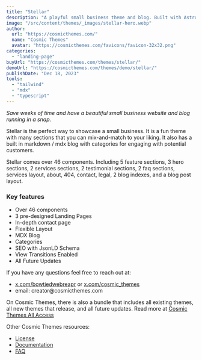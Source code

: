 ```yaml
---
title: "Stellar"
description: "A playful small business theme and blog. Built with Astro and Tailwind CSS."
image: "/src/content/themes/_images/stellar-hero.webp"
author:
  url: "https://cosmicthemes.com/"
  name: "Cosmic Themes"
  avatar: "https://cosmicthemes.com/favicons/favicon-32x32.png"
categories:
  - "landing-page"
buyUrl: "https://cosmicthemes.com/themes/stellar/"
demoUrl: "https://cosmicthemes.com/themes/demo/stellar/"
publishDate: "Dec 18, 2023"
tools:
  - "tailwind"
  - "mdx"
  - "typescript"
---
```


<p>
  <em
    >Save weeks of time and have a beautiful small business website and blog running in a snap.</em
  >
</p>
<p>
  Stellar is the perfect way to showcase a small business. It is a fun theme with many sections that
  you can mix-and-match to your liking. It also has a built in markdown / mdx blog with categories
  for engaging with potential customers.
</p>
<p>
  Stellar comes over 46 components. Including 5 feature sections, 3 hero sections, 2 services
  sections, 2 testimonial sections, 2 faq sections, services layout, about, 404, contact, legal, 2
  blog indexes, and a blog post layout.
</p>
<h3>Key features</h3>
<ul>
  <li>Over 46 components</li>
  <li>3 pre-designed Landing Pages</li>
  <li>In-depth contact page</li>
  <li>Flexible Layout</li>
  <li>MDX Blog</li>
  <li>Categories</li>
  <li>SEO with JsonLD Schema</li>
  <li>View Transitions Enabled</li>
  <li>All Future Updates</li>
</ul>
<p>If you have any questions feel free to reach out at:</p>
<ul>
  <li>
    <a href="https://twitter.com/BowTiedWebReapr">x.com/bowtiedwebreapr</a> or
    <a href="https://twitter.com/cosmic_themes">x.com/cosmic_themes</a>
  </li>
  <li>email: creator@cosmicthemes.com</li>
</ul>
<p>
  On Cosmic Themes, there is also a bundle that includes all existing themes, all new themes that
  release, and all future updates. Read more at
  <a href="https://cosmicthemes.com/all-access/">Cosmic Themes All Access</a>
</p>
<p>Other Cosmic Themes resources:</p>
<ul>
  <li><a href="https://cosmicthemes.com/license/">License</a></li>
  <li><a href="https://cosmicthemes.com/docs/">Documentation</a></li>
  <li><a href="https://cosmicthemes.com/faq/">FAQ</a></li>
</ul>
